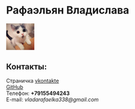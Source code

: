 <!doctype html>
  <html>
    <head>
      <meta charset="utf-8">
      <title>Моя личная страничка</title>
    </head>
    <body> 
      <left><h1>Рафаэльян Владислава</h1></left>
      <left><img alt="Это я" width="15%" src="me.jpg"></left>
      <br/>
      <h2>Контакты:</h2>
      Страничка <a href=https://vk.com/username/>vkontakte</a>
      <br/>
      <a href=https://github.com/username>GitHub</a>
      <br/>
      Телефон: <b>+79155494243</b>
      <br/>
      E-mail: <i>vladarafaelka338@gmail.com </i>
    </body>
  </html>

